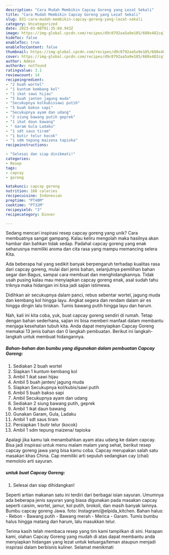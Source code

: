 ```yaml
---
description: "Cara Mudah Membikin Capcay Goreng yang Lezat Sekali"
title: "Cara Mudah Membikin Capcay Goreng yang Lezat Sekali"
slug: 831-cara-mudah-membikin-capcay-goreng-yang-lezat-sekali
category: Uncategorized
date: 2023-03-08T01:35:04.943Z
image: https://img-global.cpcdn.com/recipes/d9c0792aa5a9e185/680x482cq70/capcay-goreng-foto-resep-utama.jpg
hideToc: false
enableToc: true
enableTocContent: false
thumbnail: https://img-global.cpcdn.com/recipes/d9c0792aa5a9e185/680x482cq70/capcay-goreng-foto-resep-utama.jpg
cover: https://img-global.cpcdn.com/recipes/d9c0792aa5a9e185/680x482cq70/capcay-goreng-foto-resep-utama.jpg
author: Admin
authorAv: notfound
ratingvalue: 3.1
reviewcount: 14
recipeingredient:
- "2 buah wortel"
- "1 kuntum kembang kol"
- "1 ikat sawi hijau"
- "5 buah janten jagung muda"
- "Secukupnya kolkubissawi putih"
- "5 buah bakso sapi"
- "Secukupnya ayam dan udang"
- "2 siung bawang putih geprek"
- "1 ikat daun bawang"
- " Garam Gula Ladaku"
- "1 sdt saus tiram"
- "1 butir telur kocok"
- "1 sdm tepung maizena tapioka"
recipeinstructions:

- "Selesai dan siap dinikmati!"
categories:
- Resep
tags:
- capcay
- goreng

katakunci: capcay goreng 
nutrition: 168 calories
recipecuisine: Indonesian
preptime: "PT40M"
cooktime: "PT32M"
recipeyield: "3"
recipecategory: Dinner

---
```





Sedang mencari inspirasi resep capcay goreng yang unik? Cara membuatnya sangat gampang. Kalau keliru mengolah maka hasilnya akan hambar dan bahkan tidak sedap. Padahal capcay goreng yang enak seharusnya memiliki aroma dan cita rasa yang mampu memancing selera Kita.





Ada beberapa hal yang sedikit banyak berpengaruh terhadap kualitas rasa dari capcay goreng, mulai dari jenis bahan, selanjutnya pemilihan bahan segar dan Bagus, sampai cara membuat dan menghidangkannya. Tidak usah pusing kalau mau menyiapkan capcay goreng enak,      asal sudah tahu triknya maka hidangan ini bisa jadi sajian istimewa.














Didihkan air secukupnya dalam panci, rebus sebentar wortel, jagung muda dan kembang kol hingga layu. Angkat segera dan rendam dalam air es hingga dingin lalu tiriskan. Tumis bawang putih hingga layu dan harum.






Nah, kali ini kita coba, yuk, buat capcay goreng sendiri di rumah. Tetap dengan bahan sederhana, sajian ini bisa memberi manfaat dalam membantu menjaga kesehatan tubuh kita. Anda dapat menyiapkan Capcay Goreng memakai 13 jenis bahan dan 0 langkah pembuatan. Berikut ini langkah-langkah untuk membuat hidangannya.

<!--inarticleads1-->

##### Bahan-bahan dan bumbu yang digunakan dalam pembuatan Capcay Goreng:

1. Sediakan 2 buah wortel
1. Siapkan 1 kuntum kembang kol
1. Ambil 1 ikat sawi hijau
1. Ambil 5 buah janten/ jagung muda
1. Siapkan Secukupnya kol/kubis/sawi putih
1. Ambil 5 buah bakso sapi
1. Ambil Secukupnya ayam dan udang
1. Sediakan 2 siung bawang putih, geprek
1. Ambil 1 ikat daun bawang
1. Gunakan  Garam, Gula, Ladaku
1. Ambil 1 sdt saus tiram
1. Persiapkan 1 butir telur (kocok)
1. Ambil 1 sdm tepung maizena/ tapioka


Apalagi jika kamu tak menambahkan ayam atau udang ke dalam capcay. Bisa jadi inspirasi untuk menu malam malam yang sehat, berikut resep capcay goreng jawa yang bisa kamu coba. Capcay merupakan salah satu masakan khas China. Cap memiliki arti sepuluh sedangkan cay (chai) memololo arti sayuran. 

<!--inarticleads2-->

#####  untuk buat Capcay Goreng:


1. Selesai dan siap dihidangkan!

Seperti artian makanan satu ini terdiri dari berbagai isian sayuran. Umumnya ada beberapa jenis sayuran yang biasa digunakan pada masakan capcay seperti caisim, wortel, jamur, kol putih, brokoli, dan masih banyak lainnya. Bumbu capcay goreng Jawa. foto: Instagram/@elpida_kitchen. Bahan halus: - Rebon - Bawang putih - Bawang merah - Merica - Garam. Tumis bumbu halus hingga matang dan harum, lalu masukkan telur. 

Terima kasih telah membaca resep yang tim kami tampilkan di sini. Harapan kami, olahan Capcay Goreng yang mudah di atas dapat membantu anda menyiapkan hidangan yang lezat untuk keluarga/teman ataupun menjadi inspirasi dalam berbisnis kuliner. Selamat menikmati

